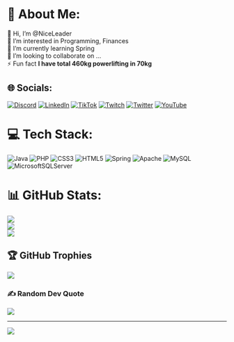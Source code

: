 # 💫 About Me:
👋 Hi, I’m @NiceLeader<br>👀 I’m interested in Programming, Finances<br>🌱 I’m currently learning Spring<br>💞️ I’m looking to collaborate on ...<br>⚡ Fun fact **I have total 460kg powerlifting in 70kg**<br>



## 🌐 Socials:
[![Discord](https://img.shields.io/badge/Discord-%237289DA.svg?logo=discord&logoColor=white)](htttps://discord.gg/Leader#8357) [![LinkedIn](https://img.shields.io/badge/LinkedIn-%230077B5.svg?logo=linkedin&logoColor=white)](https://linkedin.com/in/maciej-lewandowski-76b270207) [![TikTok](https://img.shields.io/badge/TikTok-%23000000.svg?logo=TikTok&logoColor=white)](https://tiktok.com/@mavciej_) [![Twitch](https://img.shields.io/badge/Twitch-%239146FF.svg?logo=Twitch&logoColor=white)](https://twitch.tv/niceleader) [![Twitter](https://img.shields.io/badge/Twitter-%231DA1F2.svg?logo=Twitter&logoColor=white)](https://twitter.com/@Maciej_69) [![YouTube](https://img.shields.io/badge/YouTube-%23FF0000.svg?logo=YouTube&logoColor=white)](https://youtube.com/c/UC5MySHz890ubPuvFmPyeqtw) 

# 💻 Tech Stack:
![Java](https://img.shields.io/badge/java-%23ED8B00.svg?style=for-the-badge&logo=java&logoColor=white) ![PHP](https://img.shields.io/badge/php-%23777BB4.svg?style=for-the-badge&logo=php&logoColor=white) ![CSS3](https://img.shields.io/badge/css3-%231572B6.svg?style=for-the-badge&logo=css3&logoColor=white) ![HTML5](https://img.shields.io/badge/html5-%23E34F26.svg?style=for-the-badge&logo=html5&logoColor=white) ![Spring](https://img.shields.io/badge/spring-%236DB33F.svg?style=for-the-badge&logo=spring&logoColor=white) ![Apache](https://img.shields.io/badge/apache-%23D42029.svg?style=for-the-badge&logo=apache&logoColor=white) ![MySQL](https://img.shields.io/badge/mysql-%2300f.svg?style=for-the-badge&logo=mysql&logoColor=white) ![MicrosoftSQLServer](https://img.shields.io/badge/Microsoft%20SQL%20Sever-CC2927?style=for-the-badge&logo=microsoft%20sql%20server&logoColor=white)
# 📊 GitHub Stats:
![](https://github-readme-stats.vercel.app/api?username=NiceLeader&theme=gotham&hide_border=false&include_all_commits=true&count_private=true)<br/>
![](https://github-readme-streak-stats.herokuapp.com/?user=NiceLeader&theme=gotham&hide_border=false)<br/>
![](https://github-readme-stats.vercel.app/api/top-langs/?username=NiceLeader&theme=gotham&hide_border=false&include_all_commits=true&count_private=true&layout=compact)

## 🏆 GitHub Trophies
![](https://github-profile-trophy.vercel.app/?username=NiceLeader&theme=radical&no-frame=false&no-bg=false&margin-w=4)

### ✍️ Random Dev Quote
![](https://quotes-github-readme.vercel.app/api?type=vetical&theme=radical)


---
[![](https://visitcount.itsvg.in/api?id=NiceLeader&icon=4&color=8)](https://visitcount.itsvg.in)
